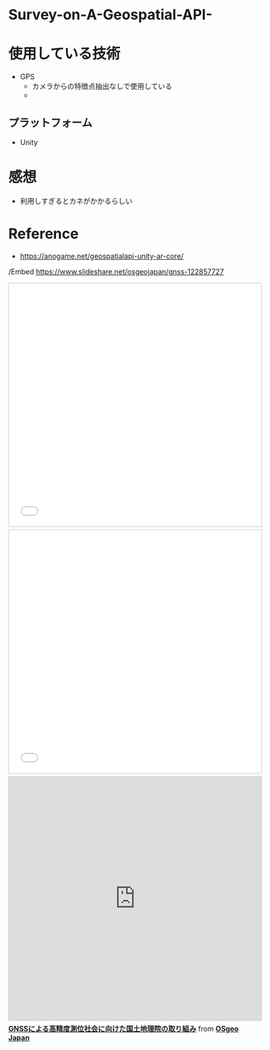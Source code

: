 # Survey-on-A-Geospatial-API-

# 使用している技術
* GPS
  * カメラからの特徴点抽出なしで使用している
  * 
## プラットフォーム
* Unity
# 感想
* 利用しすぎるとカネがかかるらしい
# Reference
* https://anogame.net/geospatialapi-unity-ar-core/

 /Embed https://www.slideshare.net/osgeojapan/gnss-122857727

 <iframe src="//www.slideshare.net/osgeojapan/gnss-122857727" width="595" height="485" frameborder="0" marginwidth="0" marginheight="0" scrolling="no" style="border:1px solid #CCC; border-width:1px; margin-bottom:5px; max-width: 100%;" loading="lazy" allowfullscreen> </iframe> 

 <iframe src="//www.slideshare.net/slideshow/embed_code/{スライドの埋め込みコード}" width="595" height="485" frameborder="0" marginwidth="0" marginheight="0" scrolling="no" style="border:1px solid #CCC; border-width:1px; margin-bottom:5px; max-width: 100%;" allowfullscreen> </iframe>

<iframe src="https://www.slideshare.net/slideshow/embed_code/key/tOmzEbK36eCruE?startSlide=1" width="597" height="486" frameborder="0" marginwidth="0" marginheight="0" scrolling="no" style="border:1px solid #CCC; border-width:1px; margin-bottom:5px;max-width: 100%;" allowfullscreen></iframe><div style="margin-bottom:5px"><strong><a href="https://www.slideshare.net/osgeojapan/gnss-122857727" title="GNSSによる高精度測位社会に向けた国土地理院の取り組み" target="_blank">GNSSによる高精度測位社会に向けた国土地理院の取り組み</a></strong> from <strong><a href="https://www.slideshare.net/osgeojapan" target="_blank">OSgeo Japan</a></strong></div>